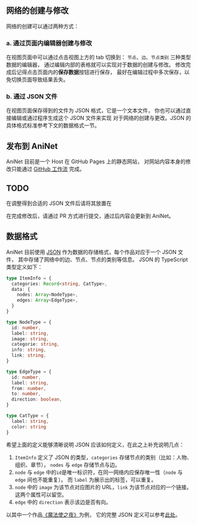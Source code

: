 
## 网络的创建与修改
网络的创建可以通过两种方式：

### a. 通过页面内编辑器创建与修改

在视图页面中可以通过点击视图上方的 tab 切换到：
`节点`、`边`、`节点类别` 三种类型数据的编辑器，
通过编辑内部的表格就可以实现对于数据的创建与修改。
修改完成后记得点击页面内的**保存数据**按钮进行保存，
最好在编辑过程中多次保存，以免切换页面导致结果丢失。

### b. 通过 JSON 文件

在视图页面保存得到的文件为 JSON 格式，它是一个文本文件，
你也可以通过直接编辑或通过程序生成这个 JSON 文件来实现
对于网络的创建与更改。JSON 的具体格式标准参考下文的数据格式一节。

## 发布到 AniNet

AniNet 目前是一个 Host 在 GitHub Pages 上的静态网站，
对网站内容本身的修改只能通过 [GitHub 工作流](https://github.com/xirong/my-git/blob/master/git-workflow-tutorial.md)
完成。

## TODO
在调整得到合适的 JSON 文件后请将其放置在

在完成修改后，请通过 PR 方式进行提交，通过后内容会更新到 AniNet。

## 数据格式
AniNet 目前使用 [JSON](https://www.json.org/json-en.html) 作为数据的存储格式，每个作品对应于一个 JSON 文件，
其中存储了网络中的边、节点、节点的类别等信息。 JSON 的 TypeScript 类型定义如下：

```typescript
type ItemInfo = {
  categories: Record<string, CatType>,
  data: {
    nodes: Array<NodeType>,
    edges: Array<EdgeType>,
  }
}

type NodeType = {
  id: number,
  label: string,
  image: string,
  categorie: string,
  info: string,
  link: string,
}

type EdgeType = {
  id: number,
  label: string,
  from: number,
  to: number,
  direction: boolean,
}

type CatType = {
  label: string,
  color: string
}

``` 

希望上面的定义能够清晰说明 JSON 应该如何定义，在此之上补充说明几点：

1. `ItemInfo` 定义了 JSON 的类型，`categories` 存储节点的类别（比如：人物、组织、章节），
`nodes` 与 `edge` 存储节点与边。
2. `node` 与 `edge` 中的`id`是唯一标识符，在同一网络内应保存唯一性（`node` 与 `edge` 间也不能重复）。
而 `label` 为展示出的标签，可以重复。
3. `node` 中的 `image` 为该节点对应图片的 URL，`link` 为该节点对应的一个链接。这两个属性可以留空。
4. `edge` 中的 `direction` 表示该边是否有向。

以其中一个作品[《魔法使之夜》](#/network/魔法使之夜)为例，
它的完整 JSON 定义可以参考[此处](https://github.com/Nanguage/AniNet/blob/master/aninet/public/data/MahouTsukaiNoYoru.json)。
